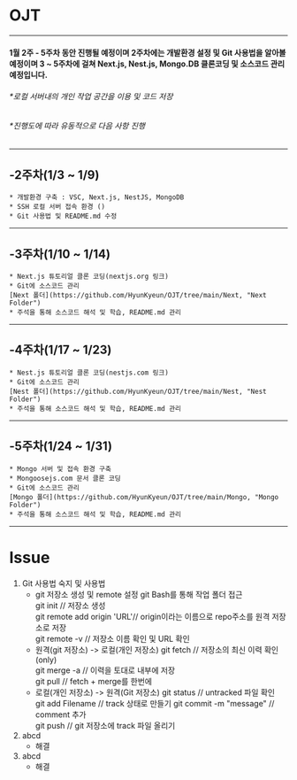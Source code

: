 # OJT
-------------
#### 1월 2주 - 5주차 동안 진행될 예정이며 2주차에는 개발환경 설정 및 Git 사용법을 알아볼 예정이며 3 ~ 5주차에 걸쳐 Next.js, Nest.js, Mongo.DB 클론코딩 및 소스코드 관리 예정입니다.

###### *로컬 서버내의 개인 작업 공간을 이용 및 코드 저장
###### *진행도에 따라 유동적으로 다음 사항 진행
***
## -2주차(1/3 ~ 1/9)
    * 개발환경 구축 : VSC, Next.js, NestJS, MongoDB
    * SSH 로컬 서버 접속 환경 ()
    * Git 사용법 및 README.md 수정
***
## -3주차(1/10 ~ 1/14)
    * Next.js 튜토리얼 클론 코딩(nextjs.org 링크)
    * Git에 소스코드 관리 
    [Next 폴더](https://github.com/HyunKyeun/OJT/tree/main/Next, "Next Folder")
    * 주석을 통해 소스코드 해석 및 학습, README.md 관리 
***
## -4주차(1/17 ~ 1/23)
    * Nest.js 튜토리얼 클론 코딩(nestjs.com 링크)
    * Git에 소스코드 관리 
    [Nest 폴더](https://github.com/HyunKyeun/OJT/tree/main/Nest, "Nest Folder")
    * 주석을 통해 소스코드 해석 및 학습, README.md 관리 
***
## -5주차(1/24 ~ 1/31)
    * Mongo 서버 및 접속 환경 구축 
    * Mongoosejs.com 문서 클론 코딩
    * Git에 소스코드 관리
    [Mongo 폴더](https://github.com/HyunKyeun/OJT/tree/main/Mongo, "Mongo Folder")
    * 주석을 통해 소스코드 해석 및 학습, README.md 관리 
*****
# Issue
1. Git 사용법 숙지 및 사용법
    - git 저장소 생성 및 remote 설정
        git Bash를 통해 작업 폴더 접근   
        git init // 저장소 생성   
        git remote add origin 'URL'// origin이라는 이름으로 repo주소를 원격 저장소로 저장   
        git remote -v // 저장소 이름 확인 및 URL 확인   
    - 원격(git 저장소) -> 로컬(개인 저장소)
        git fetch // 저장소의 최신 이력 확인 (only)   
        git merge -a // 이력을 토대로 내부에 저장   
        git pull // fetch + merge를 한번에 
    - 로컬(개인 저장소) -> 원격(Git 저장소)
        git status // untracked 파일 확인   
        git add Filename // track 상태로 만들기
        git commit -m "message" // comment 추가  
        git push // git 저장소에 track 파일 올리기
2. abcd
    - 해결
3. abcd
    - 해결
